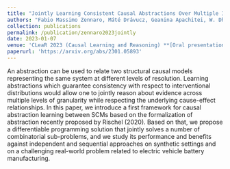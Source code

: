 ```yaml
---
title: "Jointly Learning Consistent Causal Abstractions Over Multiple Interventional Distributions"
authors: "Fabio Massimo Zennaro, Máté Drávucz, Geanina Apachitei, W. Dhammika Widanage, Theodoros Damoulas"
collection: publications
permalink: /publication/zennaro2023jointly
date: 2023-01-07
venue: 'CLeaR 2023 (Causal Learning and Reasoning) **[Oral presentation: 9% acceptance rate]**'
paperurl: 'https://arxiv.org/abs/2301.05893'
---
```


An abstraction can be used to relate two structural causal models representing the same system at different levels of resolution. Learning abstractions which guarantee consistency with respect to interventional distributions would allow one to jointly reason about evidence across multiple levels of granularity while respecting the underlying cause-effect relationships. In this paper, we introduce a first framework for causal abstraction learning between SCMs based on the formalization of abstraction recently proposed by Rischel (2020). Based on that, we propose a differentiable programming solution that jointly solves a number of combinatorial sub-problems, and we study its performance and benefits against independent and sequential approaches on synthetic settings and on a challenging real-world problem related to electric vehicle battery manufacturing.
